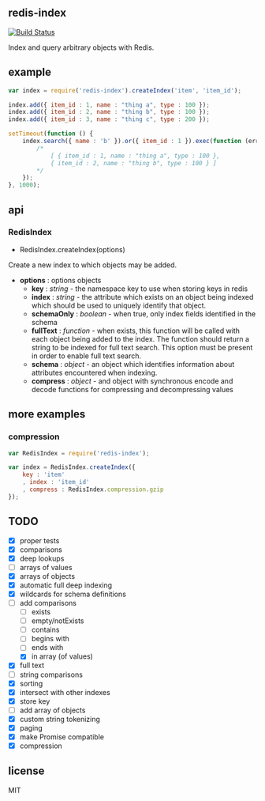 redis-index
-----------

[![Build Status](https://travis-ci.org/wankdanker/node-redis-index.svg?branch=master)](https://travis-ci.org/wankdanker/node-redis-index)

Index and query arbitrary objects with Redis.

example
-------

```js
var index = require('redis-index').createIndex('item', 'item_id');

index.add({ item_id : 1, name : "thing a", type : 100 });
index.add({ item_id : 2, name : "thing b", type : 100 });
index.add({ item_id : 3, name : "thing c", type : 200 });

setTimeout(function () {
	index.search({ name : 'b' }).or({ item_id : 1 }).exec(function (err, result) {
		/*
			[ { item_id : 1, name : "thing a", type : 100 },
			{ item_id : 2, name : "thing b", type : 100 } ]
		*/
	});
}, 1000);
```

api
---

### RedisIndex

* RedisIndex.createIndex(options)

Create a new index to which objects may be added.

* **options** : options objects
	* **key** : *string* - the namespace key to use when storing keys in redis
	* **index** : *string* - the attribute which exists on an object being indexed which should be used to uniquely identify that object.
	* **schemaOnly** : *boolean* - when true, only index fields identified in the schema
	* **fullText** : *function* - when exists, this function will be called with each object being added to the index. The function should return a string to be indexed for full text search. This option must be present in order to enable full text search.
	* **schema** : *object* - an object which identifies information about attributes encountered when indexing.
	* **compress** : *object* - and object with synchronous encode and decode functions for compressing and decompressing values

more examples
-------------

### compression

```js
var RedisIndex = require('redis-index');

var index = RedisIndex.createIndex({
	key : 'item'
	, index : 'item_id'
	, compress : RedisIndex.compression.gzip
});

```

TODO
----

- [x] proper tests
- [x] comparisons
- [x] deep lookups
- [ ] arrays of values
- [x] arrays of objects
- [x] automatic full deep indexing
- [x] wildcards for schema definitions
- [ ] add comparisons
	- [ ] exists
	- [ ] empty/notExists
	- [ ] contains
	- [ ] begins with
	- [ ] ends with
	- [x] in array (of values)
- [x] full text
- [ ] string comparisons
- [x] sorting
- [x] intersect with other indexes
- [x] store key
- [ ] add array of objects
- [x] custom string tokenizing
- [x] paging
- [x] make Promise compatible
- [x] compression

license
-------

MIT

